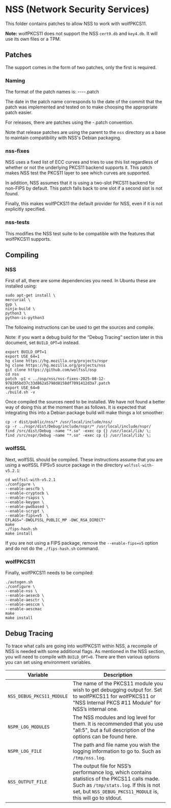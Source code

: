 # NSS (Network Security Services)

This folder contains patches to allow NSS to work with wolfPKCS11.

**Note:** wolfPKCS11 does not support the NSS `cert9.db` and `key4.db`. It will
use its own files or a TPM.

## Patches

The support comes in the form of two patches, only the first is required.

### Naming

The format of the patch names is:
<name>-<year>-<month>-<day>-<commit that the patch was implemented and tested on>.patch

The date in the patch name corresponds to the date of the commit that the
patch was implemented and tested on to make choosing the appropriate patch
easier.

For releases, there are patches using the
<name>-<release that the patch was implemented and tested on>.patch convention.

Note that release patches are using the parent to the `nss` directory as a base
to maintain compatibility with NSS's Debian packaging.

### nss-fixes

NSS uses a fixed list of ECC curves and tries to use this list regardless of
whether or not the underlying PKCS11 backend supports it. This patch makes NSS
test the PKCS11 layer to see which curves are supported.

In addition, NSS assumes that it is using a two-slot PKCS11 backend for non-FIPS
by default. This patch falls back to one slot if a second slot is not found.

Finally, this makes wolfPCKS11 the default provider for NSS, even if it is not
explicitly specified.

### nss-tests

This modifies the NSS test suite to be compatible with the features that
wolfPKCS11 supports.

## Compiling

### NSS

First of all, there are some dependencies you need. In Ubuntu these are
installed using:

```
sudo apt-get install \
mercurial \
gyp \
ninja-build \
python3 \
python-is-python3
```

The following instructions can be used to get the sources and compile.

Note: if you want a debug build for the “Debug Tracing” section later in this
document, set `BUILD_OPT=0` instead.

```
export BUILD_OPT=1
export USE_64=1
hg clone https://hg.mozilla.org/projects/nspr
hg clone https://hg.mozilla.org/projects/nss
git clone https://github.com/wolfssl/osp
cd nss
patch -p1 < ../osp/nss/nss-fixes-2025-08-12-978205bd37c33d862a5798d8158df7091412d3a7.patch
export USE_64=0
./build.sh -v
```

Once compiled the sources need to be installed. We have not found a better way
of doing this at the moment than as follows. It is expected that integrating
this into a Debian package build will make things a lot smoother:

```
cp -r dist/public/nss/* /usr/local/include/nss/
cp -r ../nspr/dist/Debug/include/nspr/* /usr/local/include/nspr/
find /src/dist/Debug -name "*.so" -exec cp {} /usr/local/lib/ \;
find /src/nspr/Debug -name "*.so" -exec cp {} /usr/local/lib/ \;
```

### wolfSSL

Next, wolfSSL should be compiled. These instructions assume that you are using a
wolfSSL FIPSv5 source package in the directory `wolfssl-with-v5.2.1`:

```
cd wolfssl-with-v5.2.1
./configure \
--enable-aescfb \
--enable-cryptocb \
--enable-rsapss \
--enable-keygen \
--enable-pwdbased \
--enable-scrypt \
--enable-fips=v5  \
CFLAGS="-DWOLFSSL_PUBLIC_MP -DWC_RSA_DIRECT"
make
./fips-hash.sh
make install
```

If you are not using a FIPS package, remove the `--enable-fips=v5` option and
do not do the `./fips-hash.sh` command.

### wolfPKCS11

Finally, wolfPKCS11 needs to be compiled:

```
./autogen.sh
./configure \
--enable-nss \
--enable-aesecb \
--enable-aesctr \
--enable-aesccm \
--enable-aescmac
make
make install
```

## Debug Tracing

To trace what calls are going into wolfPKCS11 within NSS, a recompile of NSS is needed with some additional flags. As mentioned in the NSS section, you will need to compile with `BUILD_OPT=0`. There are then various options you can set using environment variables.


| Variable | Description |
| -------- | ----------- |
| `NSS_DEBUG_PKCS11_MODULE` | The name of the PKCS11 module you wish to get debugging output for. Set to wolfPKCS11 for wolfPKCS11 or "NSS Internal PKCS #11 Module" for NSS’s internal one. |
| `NSPR_LOG_MODULES` | The NSS modules and log level for them. It is recommended that you use "all:5", but a full description of the options can be found here. |
| `NSPR_LOG_FILE` | The path and file name you wish the logging information to go to. Such as `/tmp/nss.log`. |
| `NSS_OUTPUT_FILE` | The output file for NSS’s performance log, which contains statistics of the PKCS11 calls made. Such as `/tmp/stats.log`. If this is not set, but `NSS_DEBUG_PKCS11_MODULE` is, this will go to stdout. |


